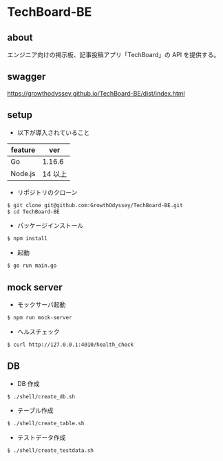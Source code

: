 # TechBoard-BE

## about

エンジニア向けの掲示板、記事投稿アプリ「TechBoard」の API を提供する。

## swagger

https://growthodyssey.github.io/TechBoard-BE/dist/index.html

## setup

- 以下が導入されていること

| feature | ver     |
| ------- | ------- |
| Go      | 1.16.6  |
| Node.js | 14 以上 |

- リポジトリのクローン

```sh
$ git clone git@github.com:GrowthOdyssey/TechBoard-BE.git
$ cd TechBoard-BE
```

- パッケージインストール

```sh
$ npm install
```

- 起動

```sh
$ go run main.go
```

## mock server

- モックサーバ起動

```sh
$ npm run mock-server
```

- ヘルスチェック

```sh
$ curl http://127.0.0.1:4010/health_check
```

## DB

- DB 作成

```sh
$ ./shell/create_db.sh
```

- テーブル作成

```sh
$ ./shell/create_table.sh
```

- テストデータ作成

```sh
$ ./shell/create_testdata.sh
```
